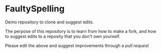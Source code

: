 # FaultySpelling

Demo repository to clone and suggest edits.

The perpose of this repository is to learn from how to make a fork, and how to suggest edits to a reposity that you don't own yourself.

Please edit the above and suggest improvements through a _pull request_
